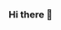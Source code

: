 ### Hi there 👋

<!--
**Soominsion/Soominsion** is a ✨ _special_ ✨ repository because its `README.md` (this file) appears on your GitHub profile.

Here are some ideas to get you started:

- 🔭 I’m currently working on ...
- 🌱 I’m currently learning ...
- 👯 I’m looking to collaborate on ...
- 🤔 I’m looking for help with ...
- 💬 Ask me about ...
- 📫 How to reach me: ...
- 😄 Pronouns: ...
- ⚡ Fun fact: ...
-->
<!--https://img.shields.io/badge/Mail-색상코드?style=flat-square&logo=쓰고싶은 아이콘이름&logoColor=white&link=너의링크
https://img.shields.io/badge/C-8A2BE2

https://img.shields.io/badge/Python-3776AB
-->
